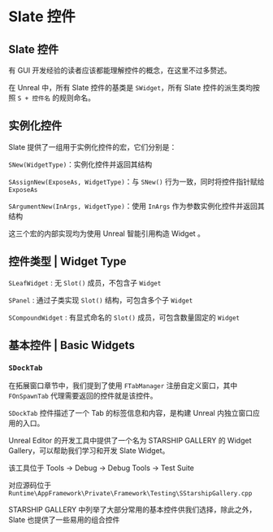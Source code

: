 # Slate 控件

## Slate 控件

有 GUI 开发经验的读者应该都能理解控件的概念，在这里不过多赘述。

在 Unreal 中，所有 Slate 控件的基类是 `SWidget`，所有 Slate 控件的派生类均按照 `S + 控件名` 的规则命名。

## 实例化控件

Slate 提供了一组用于实例化控件的宏，它们分别是：

`SNew(WidgetType)`：实例化控件并返回其结构

`SAssignNew(ExposeAs, WidgetType)`：与 `SNew()` 行为一致，同时将控件指针赋给 `ExposeAs`

`SArgumentNew(InArgs, WidgetType)`：使用 `InArgs` 作为参数实例化控件并返回其结构

这三个宏的内部实现均为使用 Unreal 智能引用构造 Widget 。

## 控件类型 | Widget Type

`SLeafWidget` : 无 `Slot()` 成员，不包含子 `Widget`

`SPanel` : 通过子类实现 `Slot()` 结构，可包含多个子 `Widget`

`SCompoundWidget` : 有显式命名的 `Slot()` 成员，可包含数量固定的 `Widget`

## 基本控件 | Basic Widgets

### `SDockTab`

在拓展窗口章节中，我们提到了使用 `FTabManager` 注册自定义窗口，其中 `FOnSpawnTab` 代理需要返回的控件就是该控件。

`SDockTab` 控件描述了一个 Tab 的标签信息和内容，是构建 Unreal 内独立窗口应用的入口。

Unreal Editor 的开发工具中提供了一个名为 STARSHIP GALLERY 的 Widget Gallery，可以帮助我们学习和开发 Slate Widget。

该工具位于 Tools -> Debug -> Debug Tools -> Test Suite

对应源码位于 `Runtime\AppFramework\Private\Framework\Testing\SStarshipGallery.cpp`

STARSHIP GALLERY 中列举了大部分常用的基本控件供我们选择，除此之外，Slate 也提供了一些易用的组合控件
